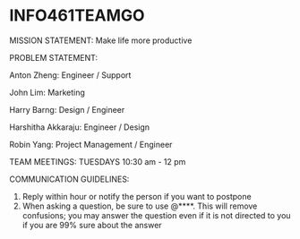 # INFO461TEAMGO
MISSION STATEMENT: Make life more productive

PROBLEM STATEMENT: 

Anton Zheng: Engineer / Support 

John Lim: Marketing 

Harry Barng: Design / Engineer

Harshitha Akkaraju: Engineer / Design

Robin Yang: Project Management / Engineer

TEAM MEETINGS: TUESDAYS 10:30 am - 12 pm 

COMMUNICATION GUIDELINES:

1. Reply within hour or notify the person if you want to postpone
2. When asking a question, be sure to use @****. This will remove confusions; you may answer the question even if it is not directed to you if you are 99% sure about the answer




